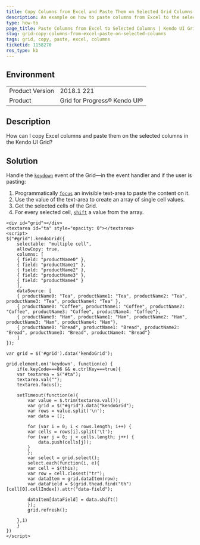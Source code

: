 ```yaml
---
title: Copy Columns from Excel and Paste Them on Selected Grid Columns
description: An example on how to paste columns from Excel to the selected columns of the Kendo UI Grid.
type: how-to
page_title: Paste Columns from Excel to Selected Columns | Kendo UI Grid for jQuery
slug: grid-copy-columns-from-excel-paste-on-selected-columns
tags: grid, copy, paste, excel, columns
ticketid: 1158270
res_type: kb
---
```


## Environment

<table>
	<tr>
		<td>Product Version</td>
		<td>2018.1 221</td>
	</tr>
	<tr>
		<td>Product</td>
		<td>Grid for Progress® Kendo UI®</td>
	</tr>
</table>

## Description

How can I copy Excel columns and paste them on the selected columns in the Kendo UI Grid?

## Solution

Handle the [`keydown`](https://api.jquery.com/keydown/) event of the Grid&mdash;in the event handler and if the user is pasting:

1. Programmatically [`focus`](https://api.jquery.com/focus/) an invisible text-area to paste the content on it.
1. Use the value of the text-area to create an array of single cell values.
1. Get the selected cells of the Grid.
1. For every selected cell, [`shift`](https://developer.mozilla.org/en-US/docs/Web/JavaScript/Reference/Global_Objects/Array/shift) a value from the array.

```dojo
<div id="grid"></div>
<textarea id="ta" style="opacity: 0"></textarea>
<script>
$("#grid").kendoGrid({
	selectable: "multiple cell",
	allowCopy: true,
	columns: [
	{ field: "productName0" },
	{ field: "productName1" },
	{ field: "productName2" },
	{ field: "productName3" },
	{ field: "productName4" }
	],
	dataSource: [
	{ productName0: "Tea", productName1: "Tea", productName2: "Tea", productName3: "Tea", productName4: "Tea" },
	{ productName0: "Coffee", productName1: "Coffee", productName2: "Coffee", productName3: "Coffee", productName4: "Coffee"},
	{ productName0: "Ham", productName1: "Ham", productName2: "Ham", productName3: "Ham", productName4: "Ham"},
	{ productName0: "Bread", productName1: "Bread", productName2: "Bread", productName3: "Bread", productName4: "Bread"}
	]
});

var grid = $('#grid').data('kendoGrid');

grid.element.on('keydown', function(e) {
	if(e.keyCode===86 && e.ctrlKey===true){
	var textarea = $("#ta");
	textarea.val("");
	textarea.focus();

	setTimeout(function(e){
		var value = $.trim(textarea.val());
		var grid = $("#grid").data("kendoGrid");
		var rows = value.split('\n');
		var data = [];

		for (var i = 0; i < rows.length; i++) {
		var cells = rows[i].split('\t');
		for (var j = 0; j < cells.length; j++) {
			data.push(cells[j]);
		}
		};
		var select = grid.select();
		select.each(function(i, e){
		var cell = $(this);
		var row = cell.closest("tr");
		var dataItem = grid.dataItem(row);
		var dataField = $(grid.thead.find("th")[cell[0].cellIndex]).attr("data-field");

		dataItem[dataField] = data.shift()
		});
		grid.refresh();

	},1)
	}
})
</script>
```
